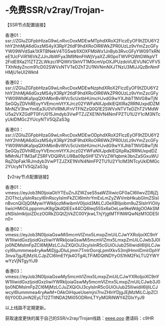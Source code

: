 # -免费SSR/v2ray/Trojan-
【SSR节点配置链接】

香港01：
ssr://ZGIuZGFpbHlzaG9wLnRvcDoxMDEwMTphdXRoX2FlczEyOF9tZDU6Y2hhY2hhMjA6dGxzMS4yX3RpY2tldF9hdXRoOlR6WkZPR0UzLz9vYmZzcGFyYW09WVdSak1XRTBNekV4TG5wb1lXOXFMbWx1JnByb3RvcGFyYW09TkRNeE1UcFViR1l6VkZJJnJlbWFya3M9NmFhWjVyaXZJR0poTWVPQWtGWkpVT2FidE9Xa211ZTZ2LWkzci1PQWtVSkhVT1M0cmVpOXJPUzdoVlJEVUNCVFV5TXhNdyZncm91cD02SWVxNTVTeDZhT2U1NVNmNXJTNzU3MlJJQzBnNmFHMjU1eUI2Wkt4

香港02：ssr://ZGIuZGFpbHlzaG9wLnRvcDoxMDEwNzphdXRoX2FlczEyOF9tZDU6Y2hhY2hhMjA6dGxzMS4yX3RpY2tldF9hdXRoOlR6WkZPR0UzLz9vYmZzcGFyYW09WldKa1pqQXhMbnBvWVc5cUxtbHUmcHJvdG9wYXJhbT1NVG8wTjNSeGQyZDVhREoyYVEmcmVtYXJrcz02YWFaNXJpdklEQXlRa2RRNUxpdDZMMnNZV3hwYmlEa3U0VlVRMUFnVTFNZzQ0Q1E2SWVxNTVTeDZhT2VMdWU5a2VXZGdPT0FrU015Jmdyb3VwPTZJZXE1NVN4NmFPZTU1U2Y1clM3NTcyUklDMGc2YUcyNTV5QjZaS3g

香港03：
ssr://ZGIuZGFpbHlzaG9wLnRvcDoxMDEwODphdXRoX2FlczEyOF9tZDU6Y2hhY2hhMjA6dGxzMS4yX3RpY2tldF9hdXRoOlR6WkZPR0UzLz9vYmZzcGFyYW09WldKa1pqQXhMbnBvWVc5cUxtbHUmcHJvdG9wYXJhbT1NVG8wTjNSeGQyZDVhREoyYVEmcmVtYXJrcz02YWFaNXJpdklEQXpRa2RRNUxpdDZMMnNJT1M3aFZSRFVDQlRVLU9Ba09pSHF1ZVVzZW1qbmk3bnZaSGxuWURqZ0pFak1RJmdyb3VwPTZJZXE1NVN4NmFPZTU1U2Y1clM3NTcyUklDMGc2YUcyNTV5QjZaS3g

【v2ray节点配置链接】

香港01：
vmess://eyJob3N0IjoiaGtiYTEuZnJlZWZseS5saWZlIiwicGF0aCI6IlwvZDRjZjZiOThcLyIsInRscyI6InRscyIsImFkZCI6ImhrYmExLmZyZWVmbHkubGlmZSIsInBvcnQiOjQ0MywiYWlkIjozMiwibmV0Ijoid3MiLCJ0eXBlIjoibm9uZSIsInYiOiIyIiwicHMiOiLpppnmuK8gQkdQIEEx44CQ6Ieq55Sx6aOeLue9keWdgOOAkSMzNSIsImlkIjoiZDczOGRkZGQtZjVkZC00YjkwLThjYjgtMTFlNWQwNzM1ODE5In0=

香港02：vmess://eyJob3N0IjoiaGswMi5mcmVlZmx5LmxpZmUiLCJwYXRoIjoiXC9nYW1lIiwidGxzIjoidGxzIiwiYWRkIjoiaGswMi5mcmVlZmx5LmxpZmUiLCJwb3J0Ijo0NDMsImFpZCI6MjMzLCJuZXQiOiJ3cyIsInR5cGUiOiJub25lIiwidiI6IjIiLCJwcyI6Iummmea4ryAwMiDjgJDluLjmm7TmlrDorqLpmIXkv53mjIHmnIDmlrDphY3nva7jgJEjMzIiLCJpZCI6ImE1Yjk4OTg4LTFiMDQtNDYyOS1hM2FkLTU2YWYwYzVjNTgyYiJ9

香港03：
vmess://eyJob3N0IjoiaGswMy5mcmVlZmx5LmxpZmUiLCJwYXRoIjoiXC9nYW1lIiwidGxzIjoidGxzIiwiYWRkIjoiaGswMy5mcmVlZmx5LmxpZmUiLCJwb3J0Ijo0NDMsImFpZCI6MjMzLCJuZXQiOiJ3cyIsInR5cGUiOiJub25lIiwidiI6IjIiLCJwcyI6Iummmea4ryAwM+OAkOiHqueUsemjni7nvZHlnYDjgJEjMzMiLCJpZCI6IjY0ODJmN2EyLTI2ZTItNDA2Mi05ODRmLTYyMGRiNWY4ZGIxYyJ9

以上线路不定期更新。

获取速度更快的属于自己的SSR/v2ray/Trojan线路：<a href="https://eeee.ooo/auth/register?code=c9HR">eeee.ooo</a> 邀请码：c9HR
